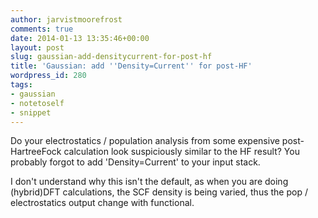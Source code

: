 ```yaml
---
author: jarvistmoorefrost
comments: true
date: 2014-01-13 13:35:46+00:00
layout: post
slug: gaussian-add-densitycurrent-for-post-hf
title: 'Gaussian: add ''Density=Current'' for post-HF'
wordpress_id: 280
tags:
- gaussian
- notetoself
- snippet
---
```


Do your electrostatics / population analysis from some expensive post-HartreeFock calculation look suspiciously similar to the HF result? You probably forgot to add 'Density=Current' to your input stack.

I don't understand why this isn't the default, as when you are doing (hybrid)DFT calculations, the SCF density is being varied, thus the pop / electrostatics output change with functional.

